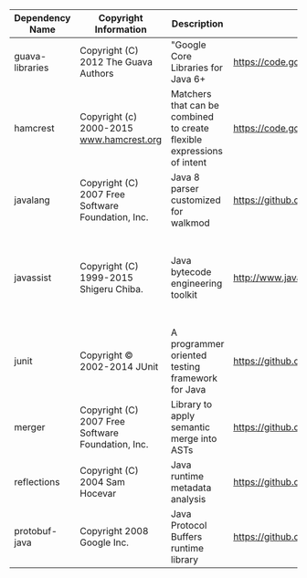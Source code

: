 
| Dependency Name | Copyright Information | Description |	Repo URL | License Type	| License URL |
|-----------------|-----------------------|-------------|----------|--------------|-------------|
|guava-libraries|Copyright (C) 2012 The Guava Authors|"Google Core Libraries for Java 6+|https://code.google.com/p/guava-libraries/|Apache 2.0|http://www.apache.org/licenses/LICENSE-2.0|
|hamcrest|Copyright (c) 2000-2015 www.hamcrest.org|Matchers that can be combined to create flexible expressions of intent|https://code.google.com/p/hamcrest/|BSD-3-Clause|http://opensource.org/licenses/BSD-3-Clause|
|javalang|Copyright (C) 2007 Free Software Foundation, Inc.|Java 8 parser customized for walkmod|https://github.com/rpau/javalang|GPLv3||
|javassist|Copyright (C) 1999-2015 Shigeru Chiba.|Java bytecode engineering toolkit|http://www.javassist.org/	|Triple License: MPL 1.1, LGPL 2.1, Apache 2.0||
|junit|Copyright © 2002-2014 JUnit|A programmer oriented testing framework for Java|https://github.com/junit-team/junit|Eclipse Public License 1.0||
|merger|Copyright (C) 2007 Free Software Foundation, Inc.|Library to apply semantic merge into ASTs|https://github.com/rpau/merger|GPLv3||
|reflections|Copyright (C) 2004 Sam Hocevar|Java runtime metadata analysis|https://github.com/ronmamo/reflections|wtfpl version 2	|https://code.google.com/p/reflections/source/browse/trunk/COPYING.txt|
|protobuf-java|	Copyright 2008 Google Inc.|Java Protocol Buffers runtime library|https://github.com/google/protobuf/tree/master/java|BSD 2 clause license|http://www.opensource.org/licenses/bsd-license.php|
